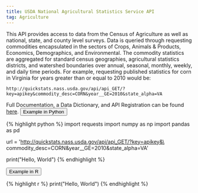 ```yaml
---
title: USDA National Agricultural Statistics Service API
tag: Agriculture
---
```


This API provides access to data from the Census of Agriculture as well as national, state, and county level surveys. Data is queried through requesting commodities encapsulated in the sectors of Crops, Animals & Products, Economics, Demographics, and Environmental. The commodity statistics are aggregated for standard census geographies, agricultural statistics districts, and watershed boundaries over annual, seasonal, monthly, weekly, and daily time periods. For example, requesting published statistics for corn in Virginia for years greater than or equal to 2010 would be:

`http://quickstats.nass.usda.gov/api/api_GET/?key=apikey&commodity_desc=CORN&year__GE=2010&state_alpha=VA` 

Full Documentation, a Data Dictionary, and API Registration can be found [here](https://quickstats.nass.usda.gov/api).
<button data-toggle="collapse" data-target="#nass-python" type="button" class="btn btn-secondary btn-lg btn-block">Example in Python</button>
<div id="nass-python" class="collapse">
{% highlight python %}
import requests
import numpy as np
import pandas as pd

url = 'http://quickstats.nass.usda.gov/api/api_GET/?key=apikey&\
       commodity_desc=CORN&year__GE=2010&state_alpha=VA'

print("Hello, World")
{% endhighlight %}
</div>

<button data-toggle="collapse" data-target="#nass-r" type="button" class="btn btn-secondary btn-lg btn-block">Example in R</button>
<div id="nass-r" class="collapse">
{% highlight r %}
print("Hello, World")
{% endhighlight %}
</div>
